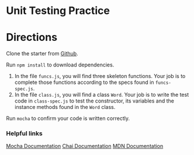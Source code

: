 # Unit Testing Practice

# Directions

Clone the starter from [Github].

Run `npm install` to download dependencies.

1. In the file `funcs.js`, you will find three skeleton functions. Your job is
   to complete those functions according to the specs found in `funcs-spec.js`.
2. In the file `class.js`, you will find a class `Word`. Your job is to
   write the test code in `class-spec.js` to test the constructor, its variables
   and the instance methods found in the `Word` class.

Run `mocha` to confirm your code is written correctly.

### Helpful links

[Mocha Documentation](https://mochajs.org/)
[Chai Documentation](https://www.chaijs.com/)
[MDN Documentation](https://developer.mozilla.org/en-US/)

[Github]: https://github.com/appacademy/practice-for-week-04-unit-testing-practice